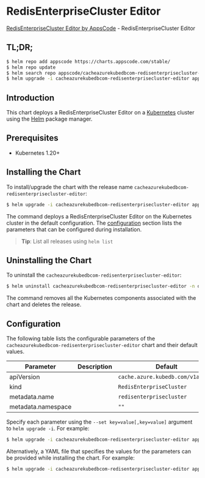 # RedisEnterpriseCluster Editor

[RedisEnterpriseCluster Editor by AppsCode](https://appscode.com) - RedisEnterpriseCluster Editor

## TL;DR;

```bash
$ helm repo add appscode https://charts.appscode.com/stable/
$ helm repo update
$ helm search repo appscode/cacheazurekubedbcom-redisenterprisecluster-editor --version=v0.23.0
$ helm upgrade -i cacheazurekubedbcom-redisenterprisecluster-editor appscode/cacheazurekubedbcom-redisenterprisecluster-editor -n default --create-namespace --version=v0.23.0
```

## Introduction

This chart deploys a RedisEnterpriseCluster Editor on a [Kubernetes](http://kubernetes.io) cluster using the [Helm](https://helm.sh) package manager.

## Prerequisites

- Kubernetes 1.20+

## Installing the Chart

To install/upgrade the chart with the release name `cacheazurekubedbcom-redisenterprisecluster-editor`:

```bash
$ helm upgrade -i cacheazurekubedbcom-redisenterprisecluster-editor appscode/cacheazurekubedbcom-redisenterprisecluster-editor -n default --create-namespace --version=v0.23.0
```

The command deploys a RedisEnterpriseCluster Editor on the Kubernetes cluster in the default configuration. The [configuration](#configuration) section lists the parameters that can be configured during installation.

> **Tip**: List all releases using `helm list`

## Uninstalling the Chart

To uninstall the `cacheazurekubedbcom-redisenterprisecluster-editor`:

```bash
$ helm uninstall cacheazurekubedbcom-redisenterprisecluster-editor -n default
```

The command removes all the Kubernetes components associated with the chart and deletes the release.

## Configuration

The following table lists the configurable parameters of the `cacheazurekubedbcom-redisenterprisecluster-editor` chart and their default values.

|     Parameter      | Description |                   Default                    |
|--------------------|-------------|----------------------------------------------|
| apiVersion         |             | <code>cache.azure.kubedb.com/v1alpha1</code> |
| kind               |             | <code>RedisEnterpriseCluster</code>          |
| metadata.name      |             | <code>redisenterprisecluster</code>          |
| metadata.namespace |             | <code>""</code>                              |


Specify each parameter using the `--set key=value[,key=value]` argument to `helm upgrade -i`. For example:

```bash
$ helm upgrade -i cacheazurekubedbcom-redisenterprisecluster-editor appscode/cacheazurekubedbcom-redisenterprisecluster-editor -n default --create-namespace --version=v0.23.0 --set apiVersion=cache.azure.kubedb.com/v1alpha1
```

Alternatively, a YAML file that specifies the values for the parameters can be provided while
installing the chart. For example:

```bash
$ helm upgrade -i cacheazurekubedbcom-redisenterprisecluster-editor appscode/cacheazurekubedbcom-redisenterprisecluster-editor -n default --create-namespace --version=v0.23.0 --values values.yaml
```
